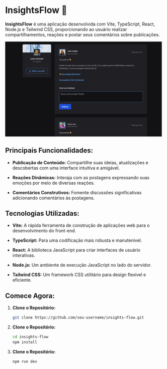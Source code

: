 # InsightsFlow 🚀

**InsightsFlow** é uma aplicação desenvolvida com Vite, TypeScript, React, Node.js e Tailwind CSS, proporcionando ao usuário realizar compartilhamentos, reações e postar seus comentários sobre publicações.

![Preview](./public/preview.png)

## Principais Funcionalidades:

- **Publicação de Conteúdo:** Compartilhe suas ideias, atualizações e descobertas com uma interface intuitiva e amigável.

- **Reações Dinâmicas:** Interaja com as postagens expressando suas emoções por meio de diversas reações.

- **Comentários Construtivos:** Fomente discussões significativas adicionando comentários às postagens.

## Tecnologias Utilizadas:

- **Vite:** A rápida ferramenta de construção de aplicações web para o desenvolvimento do front-end.

- **TypeScript:** Para uma codificação mais robusta e manutenível.

- **React:** A biblioteca JavaScript para criar interfaces de usuário interativas.

- **Node.js:** Um ambiente de execução JavaScript no lado do servidor.

- **Tailwind CSS:** Um framework CSS utilitário para design flexível e eficiente.

## Comece Agora:

1. **Clone o Repositório:**

   ```bash
   git clone https://github.com/seu-username/insights-flow.git
   ```

2. **Clone o Repositório:**

   ```bash
   cd insights-flow
   npm install
   ```

3. **Clone o Repositório:**
   ```bash
   npm run dev
   ```
